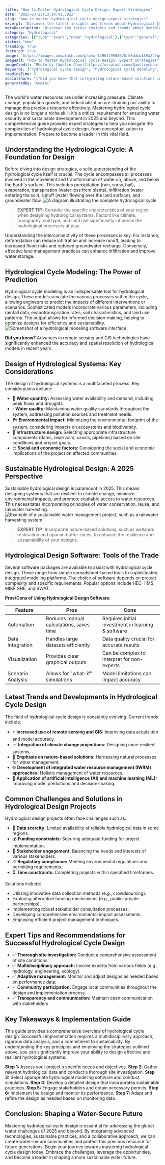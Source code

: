 ```yaml
---
title: "How to Master Hydrological Cycle Design: Expert Strategies"
date: "2025-03-23T13:14:41.592Z"
slug: "how-to-master-hydrological-cycle-design-expert-strategies"
excerpt: "Discover the latest insights and trends about Hydrological Cycle Design. This comprehensive guide covers everything you need to know about Hydrological Cycle Design in 2025."
metaDescription: "Discover the latest insights and trends about Hydrological Cycle Design. This comprehensive guide covers everything you need to know about Hydrological Cyc..."
category: "Hydrological"
categories: [{"type":"exact","name":"Hydrological"},{"type":"general","name":"Engineering"},{"type":"medium","name":"Water Management"},{"type":"specific","name":"Reservoir Design"},{"type":"niche","name":"Dam Construction"}]
status: "new"
trending: true
featured: true
image: "https://images.unsplash.com/photo-1496449903678-68ddcb189a24?q=85&w=1200&fit=max&fm=webp&auto=compress"
imageAlt: "How to Master Hydrological Cycle Design: Expert Strategies"
imageCredit: "Photo by [Austin Chan](https://unsplash.com/@austinchan) on Unsplash"
keywords: ["hydrological cycle design", "hydrological cycle modeling", "design of hydrological systems", "water cycle engineering", "hydrological design software", "sustainable hydrological design", "hydrological cycle management", "best practices hydrological design", "hydrological cycle design consulting", "hydrological design projects"]
readingTime: 6
socialShare: "\"Did you know that integrating nature-based solutions into hydrological designs can significantly enhance resilience to climate change?  It's time to rethink traditional approaches!\""
generatedBy: "Gemini"
---
```




The world's water resources are under increasing pressure.  Climate change, population growth, and industrialization are straining our ability to manage this precious resource effectively.  Mastering hydrological cycle design is no longer a niche skill; it's a critical requirement for ensuring water security and sustainable development in 2025 and beyond. This comprehensive guide provides expert strategies to help you navigate the complexities of hydrological cycle design, from conceptualization to implementation.  Prepare to become a leader in this vital field.

## Understanding the Hydrological Cycle: A Foundation for Design

Before diving into design strategies, a solid understanding of the hydrological cycle itself is crucial.  The cycle encompasses all processes involved in the movement and transformation of water on, above, and below the Earth's surface.  This includes precipitation (rain, snow, hail), evaporation, transpiration (water loss from plants), infiltration (water entering the soil), runoff (water flowing over the land surface), and groundwater flow. ![A diagram illustrating the complete hydrological cycle](https://images.unsplash.com/photo-1451187580459-43490279c0fa?q=85&w=1200&fit=max&fm=webp&auto=compress)

> **EXPERT TIP:**  Consider the specific characteristics of your region when designing hydrological systems.  Factors like climate, topography, soil type, and land use significantly influence the hydrological processes at play.

Understanding the interconnectivity of these processes is key. For instance, deforestation can reduce infiltration and increase runoff, leading to increased flood risks and reduced groundwater recharge.  Conversely, effective land management practices can enhance infiltration and improve water storage.

## Hydrological Cycle Modeling: The Power of Prediction

Hydrological cycle modeling is an indispensable tool for hydrological design.  These models simulate the various processes within the cycle, allowing engineers to predict the impacts of different interventions or scenarios.  Sophisticated models incorporate various parameters, including rainfall data, evapotranspiration rates, soil characteristics, and land use patterns.  The output allows for informed decision-making, helping to optimize designs for efficiency and sustainability.  ![Screenshot of a hydrological modeling software interface](https://images.unsplash.com/photo-1484417894907-623942c8ee29?q=85&w=1200&fit=max&fm=webp&auto=compress)

**Did you know?**  Advances in remote sensing and GIS technologies have significantly enhanced the accuracy and spatial resolution of hydrological models in recent years.

## Design of Hydrological Systems: Key Considerations

The design of hydrological systems is a multifaceted process.  Key considerations include:

* 🔑 **Water quantity:** Assessing water availability and demand, including peak flows and droughts.
* 💧 **Water quality:**  Maintaining water quality standards throughout the system, addressing pollution sources and treatment needs.
* 🏞️ **Environmental impact:** Minimizing the environmental footprint of the system, considering impacts on ecosystems and biodiversity.
* 🚧 **Infrastructure design:** Selecting appropriate infrastructure components (dams, reservoirs, canals, pipelines) based on site conditions and project goals.
* ⚖️ **Social and economic factors:**  Considering the social and economic implications of the project on affected communities.

## Sustainable Hydrological Design: A 2025 Perspective

Sustainable hydrological design is paramount in 2025. This means designing systems that are resilient to climate change, minimize environmental impacts, and promote equitable access to water resources.  This necessitates incorporating principles of water conservation, reuse, and rainwater harvesting.  ![Example of a sustainable water management project, such as a rainwater harvesting system](https://images.unsplash.com/photo-1517976487492-5750f3195933?q=85&w=1200&fit=max&fm=webp&auto=compress)

> **EXPERT TIP:**  Incorporate nature-based solutions, such as wetlands restoration and riparian buffer zones, to enhance the resilience and sustainability of your designs.

## Hydrological Design Software: Tools of the Trade

Several software packages are available to assist with hydrological cycle design.  These range from simple spreadsheet-based tools to sophisticated, integrated modeling platforms.  The choice of software depends on project complexity and specific requirements.  Popular options include HEC-HMS, MIKE SHE, and SWAT.  

**Pros/Cons of Using Hydrological Design Software:**

| Feature          | Pros                                     | Cons                                          |
|-----------------|------------------------------------------|-----------------------------------------------|
| Automation       | Reduces manual calculations, saves time   | Requires initial investment in learning & software |
| Data Integration | Handles large datasets efficiently        | Data quality crucial for accurate results           |
| Visualization    | Provides clear graphical outputs          | Can be complex to interpret for non-experts      |
| Scenario Analysis | Allows for "what-if" simulations         | Model limitations can impact accuracy             |

## Latest Trends and Developments in Hydrological Cycle Design

The field of hydrological cycle design is constantly evolving.  Current trends include:

* ⚡ **Increased use of remote sensing and GIS:**  Improving data acquisition and model accuracy.
* 📈 **Integration of climate change projections:**  Designing more resilient systems.
* 🌱 **Emphasis on nature-based solutions:**  Harnessing natural processes for water management.
* 🌐 **Development of integrated water resource management (IWRM) approaches:**  Holistic management of water resources.
* 🤖 **Application of artificial intelligence (AI) and machine learning (ML):**  Improving model predictions and decision-making.

## Common Challenges and Solutions in Hydrological Design Projects

Hydrological design projects often face challenges such as:

* 🚧 **Data scarcity:**  Limited availability of reliable hydrological data in some regions.
* 💰 **Funding constraints:**  Securing adequate funding for project implementation.
* 🤝 **Stakeholder engagement:**  Balancing the needs and interests of various stakeholders.
* ⚖️ **Regulatory compliance:**  Meeting environmental regulations and permitting requirements.
* ⏳ **Time constraints:**  Completing projects within specified timeframes.

Solutions include:

* Utilizing innovative data collection methods (e.g., crowdsourcing).
* Exploring alternative funding mechanisms (e.g., public-private partnerships).
* Implementing robust stakeholder consultation processes.
* Developing comprehensive environmental impact assessments.
* Employing efficient project management techniques.

## Expert Tips and Recommendations for Successful Hydrological Cycle Design

* ✅ **Thorough site investigation:**  Conduct a comprehensive assessment of site conditions.
* ✅ **Multidisciplinary approach:**  Involve experts from various fields (e.g., hydrology, engineering, ecology).
* ✅ **Adaptive management:**  Monitor and adjust designs as needed based on performance data.
* ✅ **Community participation:**  Engage local communities throughout the design and implementation process.
* ✅ **Transparency and communication:**  Maintain open communication with stakeholders.

## Key Takeaways & Implementation Guide

This guide provides a comprehensive overview of hydrological cycle design.  Successful implementation requires a multidisciplinary approach, rigorous data analysis, and a commitment to sustainability.  By understanding the key principles and employing the strategies outlined above, you can significantly improve your ability to design effective and resilient hydrological systems.

**Step 1:**  Assess your project's specific needs and objectives.
**Step 2:**  Gather relevant hydrological data and conduct a thorough site investigation.
**Step 3:**  Select appropriate hydrological modeling software and conduct simulations.
**Step 4:**  Develop a detailed design that incorporates sustainable practices.
**Step 5:**  Engage stakeholders and obtain necessary permits.
**Step 6:**  Implement the design and monitor its performance.
**Step 7:**  Adapt and refine the design as needed based on monitoring data.

## Conclusion: Shaping a Water-Secure Future

Mastering hydrological cycle design is essential for addressing the global water challenges of 2025 and beyond.  By integrating advanced technologies, sustainable practices, and a collaborative approach, we can create water-secure communities and protect this precious resource for future generations.  Begin your journey towards mastering hydrological cycle design today.  Embrace the challenges, leverage the opportunities, and become a leader in shaping a more sustainable water future.

